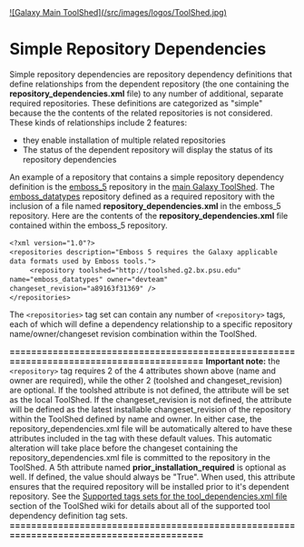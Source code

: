 <div class='center'> <a href='http://toolshed.g2.bx.psu.edu'>![Galaxy Main ToolShed](/src/images/logos/ToolShed.jpg)</a> </div>

# Simple Repository Dependencies

Simple repository dependencies are repository dependency definitions that define relationships from the dependent repository (the one containing the **repository_dependencies.xml** file) to any number of additional, separate required repositories. These definitions are categorized as "simple" because the the contents of the related repositories is not considered. These kinds of relationships include 2 features:

* they enable installation of multiple related repositories
* The status of the dependent repository will display the status of its repository dependencies

An example of a repository that contains a simple repository dependency definition is the [emboss_5](http://toolshed.g2.bx.psu.edu/view/devteam/emboss_5) repository in the [main Galaxy ToolShed](http://toolshed.g2.bx.psu.edu). The  [emboss_datatypes](http://testtoolshed.g2.bx.psu.edu/view/devteam/emboss_datatypes) repository defined as a required repository with the inclusion of a file named **repository\_dependencies.xml** in the emboss\_5 repository.
Here are the contents of the **repository\_dependencies.xml** file contained within the emboss\_5 repository.

    <?xml version="1.0"?>
    <repositories description="Emboss 5 requires the Galaxy applicable data formats used by Emboss tools.">
         <repository toolshed="http://toolshed.g2.bx.psu.edu" name="emboss_datatypes" owner="devteam" changeset_revision="a89163f31369" />
    </repositories>

The `<repositories>` tag set can contain any number of `<repository>` tags, each of which will define a dependency relationship to a specific repository name/owner/changeset revision combination within the ToolShed.

**=========================================================================================**
**Important note:** the `<repository>` tag requires 2 of the 4 attributes shown above (name and owner are required), while the other 2 (toolshed and changeset\_revision) are optional. If the toolshed attribute is not defined, the attribute will be set as the local ToolShed. If the changeset\_revision is not defined, the attribute will be defined as the latest installable changeset\_revision of the repository within the ToolShed defined by name and owner. In either case, the repository\_dependencies.xml file will be automatically altered to have these attributes included in the tag with these default values. This automatic alteration will take place before the changeset containing the repository\_dependencies.xml file is committed to the repository in the ToolShed. A 5th attribute named **prior\_installation\_required** is optional as well. If defined, the value should always be "True". When used, this attribute ensures that the required repository will be installed prior to it's dependent repository. See the [Supported tags sets for the tool_dependencies.xml file](http://wiki.galaxyproject.org/ToolShedToolFeatures#supported-tags-sets-for-the-tool-dependencies.xml-file) section of the ToolShed wiki for details about all of the supported tool dependency definition tag sets.
**=========================================================================================**
